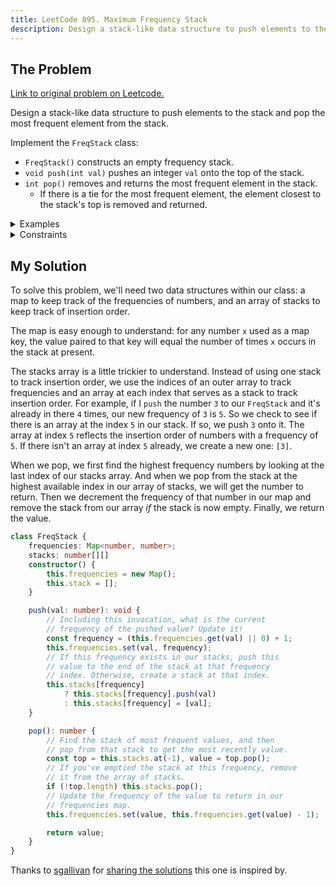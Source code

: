 ```yaml
---
title: LeetCode 895. Maximum Frequency Stack
description: Design a stack-like data structure to push elements to the stack and pop the most frequent element from the stack.
---
```


## The Problem

[Link to original problem on Leetcode.](https://leetcode.com/problems/maximum-frequency-stack/)

Design a stack-like data structure to push elements to the stack and pop the most frequent element from the stack.

Implement the `FreqStack` class:

- `FreqStack()` constructs an empty frequency stack.
- `void push(int val)` pushes an integer `val` onto the top of the stack.
- `int pop()` removes and returns the most frequent element in the stack.
  - If there is a tie for the most frequent element, the element closest to the stack's top is removed and returned.


<details>
<summary>Examples</summary>

Example 1:

```
Input
["FreqStack", "push", "push", "push", "push", "push", "push", "pop", "pop", "pop", "pop"]
[[], [5], [7], [5], [7], [4], [5], [], [], [], []]
Output
[null, null, null, null, null, null, null, 5, 7, 5, 4]

Explanation
FreqStack freqStack = new FreqStack();
freqStack.push(5); // The stack is [5]
freqStack.push(7); // The stack is [5,7]
freqStack.push(5); // The stack is [5,7,5]
freqStack.push(7); // The stack is [5,7,5,7]
freqStack.push(4); // The stack is [5,7,5,7,4]
freqStack.push(5); // The stack is [5,7,5,7,4,5]
freqStack.pop();   // return 5, as 5 is the most frequent. The stack becomes [5,7,5,7,4].
freqStack.pop();   // return 7, as 5 and 7 is the most frequent, but 7 is closest to the top. The stack becomes [5,7,5,4].
freqStack.pop();   // return 5, as 5 is the most frequent. The stack becomes [5,7,4].
freqStack.pop();   // return 4, as 4, 5 and 7 is the most frequent, but 4 is closest to the top. The stack becomes [5,7].
```
</details>

<details>
<summary>Constraints</summary>

- 0 ≤ val ≤ 10<sup>9</sup>
- At most 2 * 10<sup>4</sup> calls will be made to `push` and `pop`.
- It is guaranteed that there will be at least one element in the stack before calling `pop`.
</details>

## My Solution

To solve this problem, we'll need two data structures within our class: a map to keep track of the frequencies of numbers, and an array of stacks to keep track of insertion order.

The map is easy enough to understand: for any number `x` used as a map key, the value paired to that key will equal the number of times `x` occurs in the stack at present.

The stacks array is a little trickier to understand. Instead of using one stack to track insertion order, we use the indices of an outer array to track frequencies and an array at each index that serves as a stack to track insertion order. For example, if I `push` the number `3` to our `FreqStack` and it's already in there `4` times, our new frequency of `3` is `5`. So we check to see if there is an array at the index `5` in our stack. If so, we push `3` onto it. The array at index `5` reflects the insertion order of numbers with a frequency of `5`. If there isn't an array at index `5` already, we create a new one: `[3]`.

When we pop, we first find the highest frequency numbers by looking at the last index of our stacks array. And when we pop from the stack at the highest available index in our array of stacks, we will get the number to return. Then we decrement the frequency of that number in our map and remove the stack from our array _if_ the stack is now empty. Finally, we return the value.

```typescript
class FreqStack {
    frequencies: Map<number, number>;
    stacks: number[][]
    constructor() {
        this.frequencies = new Map();
        this.stack = [];
    }

    push(val: number): void {
        // Including this invocation, what is the current
        // frequency of the pushed value? Update it!
        const frequency = (this.frequencies.get(val) || 0) + 1;
        this.frequencies.set(val, frequency);
        // If this frequency exists in our stacks, push this
        // value to the end of the stack at that frequency
        // index. Otherwise, create a stack at that index.
        this.stacks[frequency]
            ? this.stacks[frequency].push(val)
            : this.stacks[frequency] = [val];
    }

    pop(): number {
        // Find the stack of most frequent values, and then
        // pop from that stack to get the most recently value.
        const top = this.stacks.at(-1), value = top.pop();
        // If you've emptied the stack at this frequency, remove
        // it from the array of stacks.
        if (!top.length) this.stacks.pop();
        // Update the frequency of the value to return in our
        // frequencies map.
        this.frequencies.set(value, this.frequencies.get(value) - 1);

        return value;
    }
}
```

Thanks to [sgallivan](https://leetcode.com/sgallivan) for [sharing the solutions](https://leetcode.com/problems/maximum-frequency-stack/discuss/1086543/JS-Python-Java-C%2B%2B-or-Frequency-Map-and-Stack-Solution-w-Explanation) this one is inspired by.